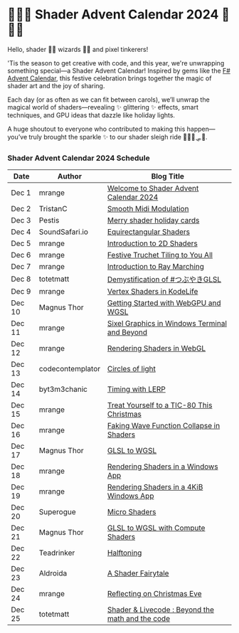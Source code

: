 # 🎄✨🎉 Shader Advent Calendar 2024 🎉✨🎄

Hello, shader 🧙‍♂️ wizards 🧙‍♂️ and pixel tinkerers!

'Tis the season to get creative with code, and this year, we're unwrapping something special—a Shader Advent Calendar! Inspired by gems like the [F# Advent Calendar](https://sergeytihon.com/fsadvent/), this festive celebration brings together the magic of shader art and the joy of sharing.

Each day (or as often as we can fit between carols), we’ll unwrap the magical world of shaders—revealing ✨ glittering ✨ effects, smart techniques, and GPU ideas that dazzle like holiday lights.

A huge shoutout to everyone who contributed to making this happen—you’ve truly brought the sparkle ✨ to our shader sleigh ride 🦌🦌🦌🛷🎅.

### Shader Advent Calendar 2024 Schedule

| Date    | Author                  | Blog Title                                |
|---------|-------------------------|-------------------------------------------|
| Dec 1   | mrange                  | [Welcome to Shader Advent Calendar 2024](day-01/README.md)|
| Dec 2   | TristanC                | [Smooth Midi Modulation](day-02/SmoothMidiModulation.md)|
| Dec 3   | Pestis                  | [Merry shader holiday cards](day-03/README.md)|
| Dec 4   | SoundSafari.io          | [Equirectangular Shaders](day-04/README.md)|
| Dec 5   | mrange                  | [Introduction to 2D Shaders](day-05/README.md)|
| Dec 6   | mrange                  | [Festive Truchet Tiling to You All](day-06/README.md)|
| Dec 7   | mrange                  | [Introduction to Ray Marching](day-07/README.md)|
| Dec 8   | totetmatt               | [Demystification of  #つぶやきGLSL](day-08/README.md)|
| Dec 9   | mrange                  | [Vertex Shaders in KodeLife](day-09/README.md)|
| Dec 10  | Magnus Thor             | [Getting Started with WebGPU and WGSL](day-10/README.md)|
| Dec 11  | mrange                  | [Sixel Graphics in Windows Terminal and Beyond](day-11/README.md)|
| Dec 12  | mrange                  | [Rendering Shaders in WebGL](day-12/README.md)|
| Dec 13  | codecontemplator        | [Circles of light](day-13/README.md)|
| Dec 14  | byt3m3chanic            | [Timing with LERP](day-14/README.md)|
| Dec 15  | mrange                  | [Treat Yourself to a TIC-80 This Christmas](day-15/README.md)|
| Dec 16  | mrange                  | [Faking Wave Function Collapse in Shaders](day-16/README.md)|
| Dec 17  | Magnus Thor             | [GLSL to WGSL](day-17/README.md)|
| Dec 18  | mrange                  | [Rendering Shaders in a Windows App](day-18/README.md)|
| Dec 19  | mrange                  | [Rendering Shaders in a 4KiB Windows App](day-19/README.md)|
| Dec 20  | Superogue               | [Micro Shaders](day-20/README.md)|
| Dec 21  | Magnus Thor             | [GLSL to WGSL with Compute Shaders](day-21/README.md)|
| Dec 22  | Teadrinker              | [Halftoning](day-22/README.md)|
| Dec 23  | Aldroida                | [A Shader Fairytale](day-23/README.md)|
| Dec 24  | mrange                  | [Reflecting on Christmas Eve](day-24/README.md)         |
| Dec 25  | totetmatt               | [Shader & Livecode : Beyond the math and the code](day-25/README.md)|
